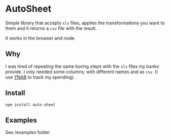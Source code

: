 # AutoSheet
Simple library that accepts `xls` files, applies the transformations you want to them and it returns a `csv` file with the result.

It works in the browser and node.

## Why
I was tired of repeating the same boring steps with the `xls` files my banks provide.
I only needed some columns, with different names and as `csv`. (I use [YNAB](https://www.youneedabudget.com/) to track my spending).

## Install
`npm install auto-sheet`

## Examples
See /examples folder
